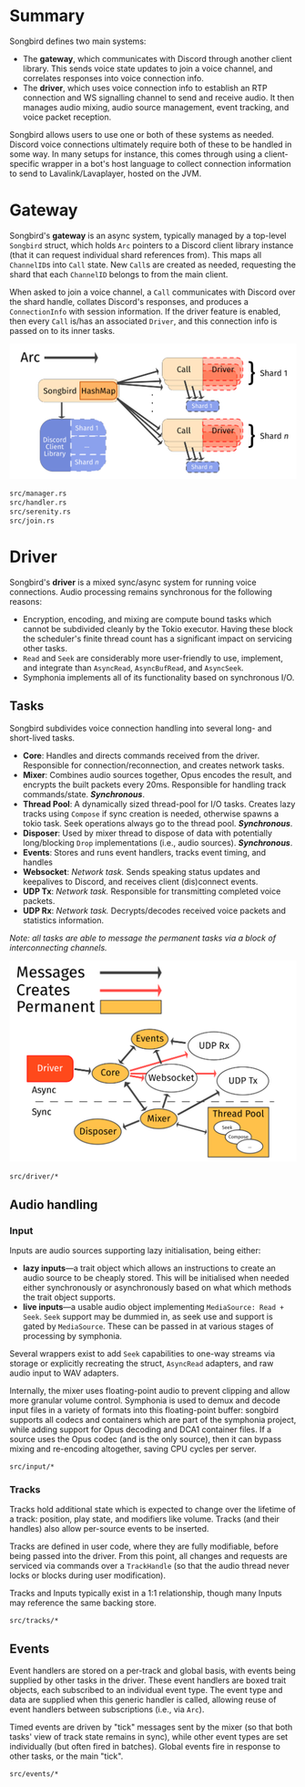 # Summary
Songbird defines two main systems:
* The **gateway**, which communicates with Discord through another client library. This sends voice state updates to join a voice channel, and correlates responses into voice connection info.
* The **driver**, which uses voice connection info to establish an RTP connection and WS signalling channel to send and receive audio. It then manages audio mixing, audio source management, event tracking, and voice packet reception.

Songbird allows users to use one or both of these systems as needed.
Discord voice connections ultimately require both of these to be handled in some way.
In many setups for instance, this comes through using a client-specific wrapper in a bot's host language to collect connection information to send to Lavalink/Lavaplayer, hosted on the JVM.

# Gateway
Songbird's **gateway** is an async system, typically managed by a top-level `Songbird` struct, which holds `Arc` pointers to a Discord client library instance (that it can request individual shard references from).
This maps all `ChannelID`s into `Call` state.
New `Call`s are created as needed, requesting the shard that each `ChannelID` belongs to from the main client.

When asked to join a voice channel, a `Call` communicates with Discord over the shard handle, collates Discord's responses, and produces a `ConnectionInfo` with session information.
If the driver feature is enabled, then every `Call` is/has an associated `Driver`, and this connection info is passed on to its inner tasks.

![](images/gateway.png)

```
src/manager.rs
src/handler.rs
src/serenity.rs
src/join.rs
```

# Driver
Songbird's **driver** is a mixed sync/async system for running voice connections.
Audio processing remains synchronous for the following reasons:
* Encryption, encoding, and mixing are compute bound tasks which cannot be subdivided cleanly by the Tokio executor. Having these block the scheduler's finite thread count has a significant impact on servicing other tasks.
* `Read` and `Seek` are considerably more user-friendly to use, implement, and integrate than `AsyncRead`, `AsyncBufRead`, and `AsyncSeek`.
* Symphonia implements all of its functionality based on synchronous I/O.

## Tasks
Songbird subdivides voice connection handling into several long- and short-lived tasks.

* **Core**: Handles and directs commands received from the driver. Responsible for connection/reconnection, and creates network tasks.
* **Mixer**: Combines audio sources together, Opus encodes the result, and encrypts the built packets every 20ms. Responsible for handling track commands/state. ***Synchronous***.
* **Thread Pool**: A dynamically sized thread-pool for I/O tasks. Creates lazy tracks using `Compose` if sync creation is needed, otherwise spawns a tokio task. Seek operations always go to the thread pool. ***Synchronous***.
* **Disposer**: Used by mixer thread to dispose of data with potentially long/blocking `Drop` implementations (i.e., audio sources). ***Synchronous***.
* **Events**: Stores and runs event handlers, tracks event timing, and handles 
* **Websocket**: *Network task.* Sends speaking status updates and keepalives to Discord, and receives client (dis)connect events.
* **UDP Tx**: *Network task.* Responsible for transmitting completed voice packets.
* **UDP Rx**: *Network task.* Decrypts/decodes received voice packets and statistics information.

*Note: all tasks are able to message the permanent tasks via a block of interconnecting channels.*

![](images/driver.png)

```
src/driver/*
```

## Audio handling

### Input
Inputs are audio sources supporting lazy initialisation, being either:
* **lazy inputs**—a trait object which allows an instructions to create an audio source to be cheaply stored. This will be initialised when needed either synchronously or asynchronously based on what which methods the trait object supports.
* **live inputs**—a usable audio object implementing `MediaSource: Read + Seek`. `Seek` support may be dummied in, as seek use and support is gated by `MediaSource`. These can be passed in at various stages of processing by symphonia.

Several wrappers exist to add `Seek` capabilities to one-way streams via storage or explicitly recreating the struct, `AsyncRead` adapters, and raw audio input to WAV adapters.

Internally, the mixer uses floating-point audio to prevent clipping and allow more granular volume control.
Symphonia is used to demux and decode input files in a variety of formats into this floating-point buffer: songbird supports all codecs and containers which are part of the symphonia project, while adding support for Opus decoding and DCA1 container files.
If a source uses the Opus codec (and is the only source), then it can bypass mixing and re-encoding altogether, saving CPU cycles per server.

```
src/input/*
```

### Tracks
Tracks hold additional state which is expected to change over the lifetime of a track: position, play state, and modifiers like volume.
Tracks (and their handles) also allow per-source events to be inserted.

Tracks are defined in user code, where they are fully modifiable, before being passed into the driver.
From this point, all changes and requests are serviced via commands over a `TrackHandle` (so that the audio thread never locks or blocks during user modification).

Tracks and Inputs typically exist in a 1:1 relationship, though many Inputs may reference the same backing store.

```
src/tracks/*
```

## Events
Event handlers are stored on a per-track and global basis, with events being supplied by other tasks in the driver.
These event handlers are boxed trait objects, each subscribed to an individual event type.
The event type and data are supplied when this generic handler is called, allowing reuse of event handlers between subscriptions (i.e., via `Arc`).

Timed events are driven by "tick" messages sent by the mixer (so that both tasks' view of track state remains in sync), while other event types are set individually (but often fired in batches).
Global events fire in response to other tasks, or the main "tick".

```
src/events/*
```
